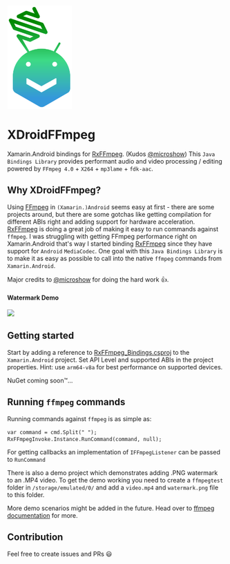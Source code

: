 <img src="https://raw.githubusercontent.com/nor0x/XDroidFFmpeg/master/Art/logo.svg?sanitize=true" width="150px" />

# XDroidFFmpeg
Xamarin.Android bindings for [RxFFmpeg](https://github.com/microshow/RxFFmpeg). (Kudos [@microshow](https://github.com/microshow))  This `Java Bindings Library` provides performant audio and video processing / editing powered by `FFmpeg 4.0` + `X264` + `mp3lame` + `fdk-aac`.

## Why XDroidFFmpeg?

Using [FFmpeg](https://github.com/FFmpeg/FFmpeg) in `(Xamarin.)Android` seems easy at first - there are some projects around, but there are some gotchas like getting compilation for different ABIs right and adding support for hardware acceleration. [RxFFmpeg](https://github.com/microshow/RxFFmpeg) is doing a great job of making it easy to run commands against `ffmpeg`. I was struggling with getting FFmpeg performance right on Xamarin.Android that's way I started binding [RxFFmpeg](https://github.com/microshow/RxFFmpeg) since they have support for `Android` `MediaCodec`. One goal with this `Java Bindings Library` is to make it as easy as possible to call into the native `ffmpeg` commands from `Xamarin.Android`. 

Major credits to [@microshow](https://github.com/microshow) for doing the hard work 👍.

#### Watermark Demo
<img src="https://raw.githubusercontent.com/nor0x/XDroidFFmpeg/master/Art/demo.gif?raw=true" width="350px" />

## Getting started

Start by adding a reference to [RxFFmpeg_Bindings.csproj](https://github.com/nor0x/XDroidFFmpeg/blob/master/RxFFmpeg_Bindings/RxFFmpeg_Bindings.csproj "RxFFmpeg_Bindings.csproj") to the `Xamarin.Android` project. Set API Level and supported ABIs in the project properties. Hint: use `arm64-v8a` for best performance on supported devices.

NuGet coming soon™️...

## Running `ffmpeg` commands 

Running commands against `ffmpeg` is as simple as:

    var command = cmd.Split(" ");
    RxFFmpegInvoke.Instance.RunCommand(command, null);
For getting callbacks an implementation of `IFFmpegListener` can be passed to `RunCommand`

There is also a demo project which demonstrates adding .PNG watermark to an .MP4 video. To get the demo working you need to create a `ffmpegtest` folder in `/storage/emulated/0/` and add a `video.mp4` and `watermark.png` file to this folder.

More demo scenarios might be added in the future. Head over to [ffmpeg documentation](https://ffmpeg.org/ffmpeg.html) for more.

## Contribution

Feel free to create issues and PRs  😃
